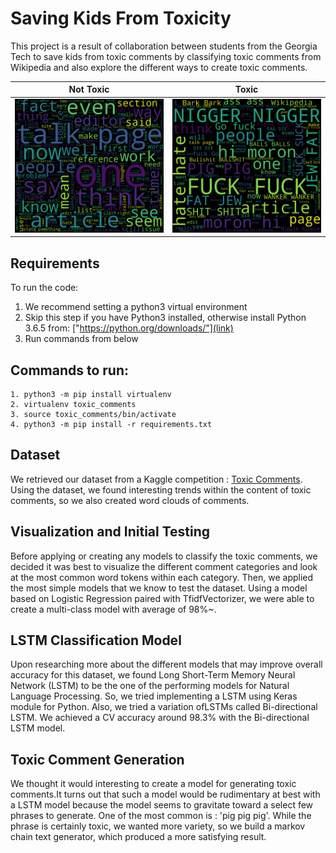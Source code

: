 # Saving Kids From Toxicity

This project is a result of collaboration between students from the Georgia Tech to save kids from toxic comments by classifying toxic comments from Wikipedia and also explore the different ways to create toxic comments.

Not Toxic                              |  Toxic
:-------------------------------------:|:----------------------------------:
![](/dataset/complete_word_cloud.png)  |  ![](/dataset/toxic_word_cloud.png)

## Requirements
To run the code:
1. We recommend setting a python3 virtual environment
2. Skip this step if you have Python3 installed, otherwise install Python 3.6.5 from: ["https://python.org/downloads/"](link) 
3. Run commands from below

## Commands to run:
```
1. python3 -m pip install virtualenv
2. virtualenv toxic_comments
3. source toxic_comments/bin/activate
4. python3 -m pip install -r requirements.txt
```

## Dataset

We retrieved our dataset from a Kaggle competition : <a href="https://www.kaggle.com/c/jigsaw-toxic-comment-classification-challenge">Toxic Comments</a>. Using the dataset, we found interesting trends within the content of toxic comments, so we also created word clouds of comments.

## Visualization and Initial Testing

Before applying or creating any models to classify the toxic comments, we decided it was best to visualize the different comment categories and look at the most common word tokens within each category. Then, we applied the most simple models that we know to test the dataset. Using a model based on Logistic Regression paired with TfidfVectorizer, we were able to create a multi-class model with average of 98%~. 

## LSTM Classification Model

Upon researching more about the different models that may improve overall accuracy for this dataset, we found Long Short-Term Memory Neural Network (LSTM) to be the one of the performing models for Natural Language Processing. So, we tried implementing a LSTM using Keras module for Python. Also, we tried a variation ofLSTMs called Bi-directional LSTM. We achieved a CV accuracy around 98.3% with the Bi-directional LSTM model.

## Toxic Comment Generation

We thought it would interesting to create a model for generating toxic comments.It turns out that such a model would be rudimentary at best with a LSTM model because the model seems to gravitate toward a select few phrases to generate. One of the most common is : 'pig pig pig'. While the phrase is certainly toxic, we wanted more variety, so we build a markov chain text generator, which produced a more satisfying result.
